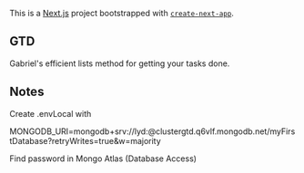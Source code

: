 This is a [Next.js](https://nextjs.org/) project bootstrapped with [`create-next-app`](https://github.com/vercel/next.js/tree/canary/packages/create-next-app).

## GTD

Gabriel's efficient lists method for getting your tasks done.

## Notes

Create .envLocal with

MONGODB_URI=mongodb+srv://lyd:<password>@clustergtd.q6vlf.mongodb.net/myFirstDatabase?retryWrites=true&w=majority

Find password in Mongo Atlas (Database Access)

